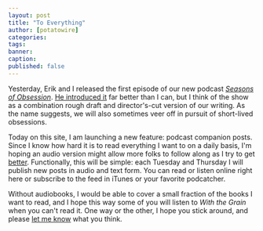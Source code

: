 ```yaml
---
layout: post
title: "To Everything"
author: [potatowire]
categories: 
tags: 
banner: 
caption: 
published: false
---
```


Yesterday, Erik and I released the first episode of our new podcast [_Seasons of Obsession_][1]. [He introduced it][2] far better than I can, but I think of the show as a combination rough draft and director's-cut version of our writing. As the name suggests, we will also sometimes veer off in pursuit of short-lived obsessions. 

Today on this site, I am launching a new feature: podcast companion posts. Since I know how hard it is to read everything I want to on a daily basis, I'm hoping an audio version might allow more folks to follow along as I try to get [better][3]. Functionally, this will be simple: each Tuesday and Thursday I will publish new posts in audio and text form. You can read or listen online right here or 
subscribe to the feed in iTunes or your favorite podcatcher.

Without audiobooks, I would be able to cover a small fraction of the books I want to read, and I hope this way some of you will listen to _With the Grain_ when you can't read it. One way or the other, I hope you stick around, and please [let me know][4] what you think.

 

[1]:	https://seasons.fm/
[2]:	http://themindfulbit.com/blog/a-time-to-plant
[3]:	https://with.thegra.in/better
[4]:	https://twitter.com/potatowire
